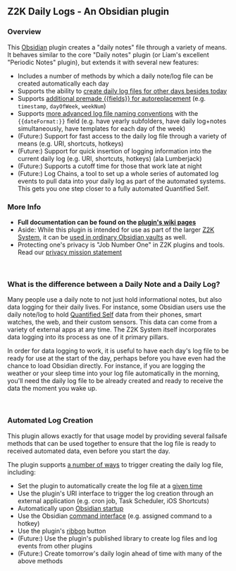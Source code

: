 ## Z2K Daily Logs - An Obsidian plugin

### Overview
This [Obsidian](https//obsidian.md) plugin creates a "daily notes" file through a variety of means. It behaves similar to the core "Daily notes" plugin (or Liam's excellent "Periodic Notes" plugin), but extends it with several new features:

- Includes a number of methods by which a daily note/log file can be created automatically each day
- Supports the ability to [create daily log files for other days besides today](https://github.com/z2k-gwp/obsidian-z2k-daily-logs/wiki/Creating-Past-Log-Files)
- Supports [additional premade {{fields}} for autoreplacement](https://github.com/z2k-gwp/obsidian-z2k-daily-logs/wiki/Automated-Field-Replacements) (e.g. `timestamp`, `dayOfWeek`, `weekNum`)
- Supports [more advanced log file naming conventions](https://github.com/z2k-gwp/obsidian-z2k-daily-logs/wiki/Advanced-File,-Folder-and-Template-Naming) with the `{{dateFormat:}}` field (e.g. have yearly subfolders, have daily log+notes simultaneously, have templates for each day of the week)
- (Future:) Support for fast access to the daily log file through a variety of means (e.g. URI, shortcuts, hotkeys)
- (Future:) Support for quick insertion of logging information into the current daily log (e.g. URI, shortcuts, hotkeys) (ala Lumberjack)
- (Future:) Supports a cutoff time for those that work late at night
- (Future:) Log Chains, a tool to set up a whole series of automated log events to pull data into your daily log as part of the automated systems. This gets you one step closer to a fully automated Quantified Self.

### More Info
- **Full documentation can be found on the [plugin's wiki pages](https://github.com/z2k-gwp/obsidian-z2k-daily-logs/wiki)**
- Aside: While this plugin is intended for use as part of the larger [Z2K System](https://z2k.dev), it can be [used in ordinary Obsidian vaults](https://github.com/z2k-gwp/obsidian-z2k-daily-logs/wiki/Using-this-plugin-outside-of-Z2K) as well.
- Protecting one's privacy is "Job Number One" in Z2K plugins and tools. Read our [privacy mission statement](https://github.com/z2k-gwp/z2k-gwp/blob/main/Privacy.md)

&nbsp;
### What is the difference between a Daily Note and a Daily Log?
Many people use a daily note to not just hold informational notes, but also data logging for their daily lives. For instance, some Obsidian users use the daily note/log to hold [Quantified Self](https://en.wikipedia.org/wiki/Quantified_self) data from their phones, smart watches, the web, and their custom sensors. This data can come from a variety of external apps at any time. The Z2K System itself incorporates data logging into its process as one of it primary pillars.

In order for data logging to work, it is useful to have each day's log file to be ready for use at the start of the day, perhaps before you have even had the chance to load Obsidian directly. For instance, if you are logging the weather or your sleep time into your log file automatically in the morning, you'll need the daily log file to be already created and ready to receive the data the moment you wake up. 

&nbsp;
### Automated Log Creation
This plugin allows exactly for that usage model by providing several failsafe methods that can be used together to ensure that the log file is ready to received automated data, even before you start the day.

The plugin supports [a number of ways](https://github.com/z2k-gwp/obsidian-z2k-daily-logs/wiki/Sample-Log-Creation-Triggers) to trigger creating the daily log file, including: 
- Set the plugin to automatically create the log file at a [given time](https://github.com/z2k-gwp/obsidian-z2k-daily-logs/wiki/Time-Trigger)
- Use the plugin's URI interface to trigger the log creation through an external application (e.g. cron job, Task Scheduler, iOS Shortcuts)
- Automatically upon [Obsidian startup](https://github.com/z2k-gwp/obsidian-z2k-daily-logs/wiki/Startup-Trigger)
- Use the Obsidian [command interface](https://github.com/z2k-gwp/obsidian-z2k-daily-logs/wiki/Command-Trigger) (e.g. assigned command to a hotkey)
- Use the plugin's [ribbon](https://github.com/z2k-gwp/obsidian-z2k-daily-logs/wiki/Ribbon-Trigger) button
- (Future:) Use the plugin's published library to create log files and log events from other plugins
- (Future:) Create tomorrow's daily login ahead of time with many of the above methods

